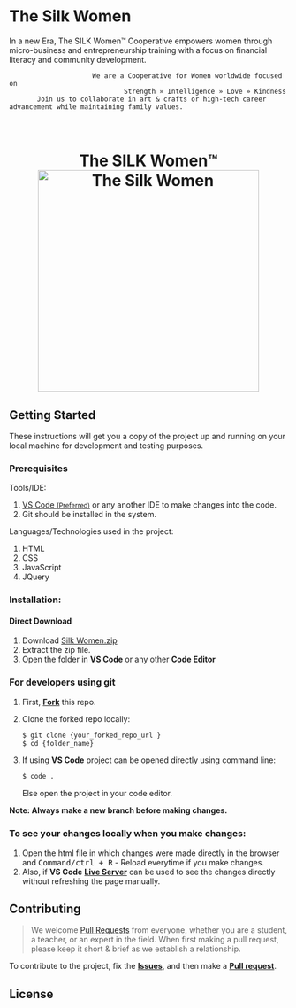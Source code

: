 # The Silk Women

In a new Era, The SILK Women™ Cooperative empowers women through micro-business and entrepreneurship training with a focus on financial literacy and community development.
                                         
                         We are a Cooperative for Women worldwide focused on
                                 Strength » Intelligence » Love » Kindness
           Join us to collaborate in art & crafts or high-tech career advancement while maintaining family values.

<h1 align="center">
  <br>
  The SILK Women™
  <br>
  <img src="https://github.com/TaoFruit/silkwomen/blob/gh-pages/images/minimal.jpg" alt="The Silk Women" width="400">
</h1>


## Getting Started
These instructions will get you a copy of the project up and running on your local machine for development and testing purposes.

### Prerequisites

Tools/IDE:
1. <a href="https://code.visualstudio.com/download">VS Code <small>(Preferred)</small></a> or any another IDE to make changes into the code.
2. Git should be installed in the system.

Languages/Technologies used in the project:
1. HTML
2. CSS
3. JavaScript
4. JQuery

### Installation:
#### Direct Download
1. Download <a href="https://github.com/TaoFruit/silkwomen/archive/gh-pages.zip" target="_blank">Silk Women.zip</a>
2. Extract the zip file.
3. Open the folder in <b>VS Code</b> or any other <b>Code Editor</b>

### For developers using git
1. First, <a href="https://docs.github.com/en/free-pro-team@latest/github/getting-started-with-github/fork-a-repo"><b>Fork</b></a> this repo.

2. Clone the forked repo locally:
    ```sh
    $ git clone {your_forked_repo_url }
    $ cd {folder_name}
    ```
3. If using <b>VS Code</b> project can be opened directly using command line:
    ```sh
    $ code .
    ```
   Else open the project in your code editor.

**Note: Always make a new branch before making changes.**


### To see your changes locally when you make changes:
1. Open the html file in which changes were made directly in the browser and <kbd>Command/ctrl + R</kbd> - Reload  everytime if you make changes.
2. Also, if <b>VS Code</b> <b><a href="https://marketplace.visualstudio.com/items?itemName=ritwickdey.LiveServer">Live Server</a></b> can be used to see the changes directly without refreshing the page manually.


## Contributing
> We welcome <a href="https://help.github.com/en/github/collaborating-with-issues-and-pull-requests/about-pull-requests" target="_blank">Pull Requests</a> from everyone, whether you are a student, a teacher, or an expert in the field. When first making a pull request, please keep it short &amp; brief as we establish a relationship.

To contribute to the project, fix the <a href="https://github.com/TaoFruit/silkwomen/issues"><b>Issues</b></a>, and then make a <a href="https://github.com/TaoFruit/silkwomen/pulls"><b>Pull request</b></a>.

## License


